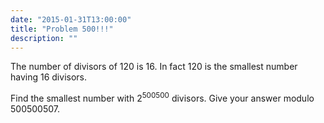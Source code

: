 ```yaml
---
date: "2015-01-31T13:00:00"
title: "Problem 500!!!"
description: ""
---
```


<p>The number of divisors of 120 is 16.
In fact 120 is the smallest number having 16 divisors.
</p>
<p>
Find the smallest number with 2<sup>500500</sup> divisors.
Give your answer modulo 500500507.
</p>

